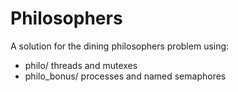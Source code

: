 # Philosophers
A solution for the dining philosophers problem using:
- philo/    threads and mutexes
- philo_bonus/     processes and named semaphores